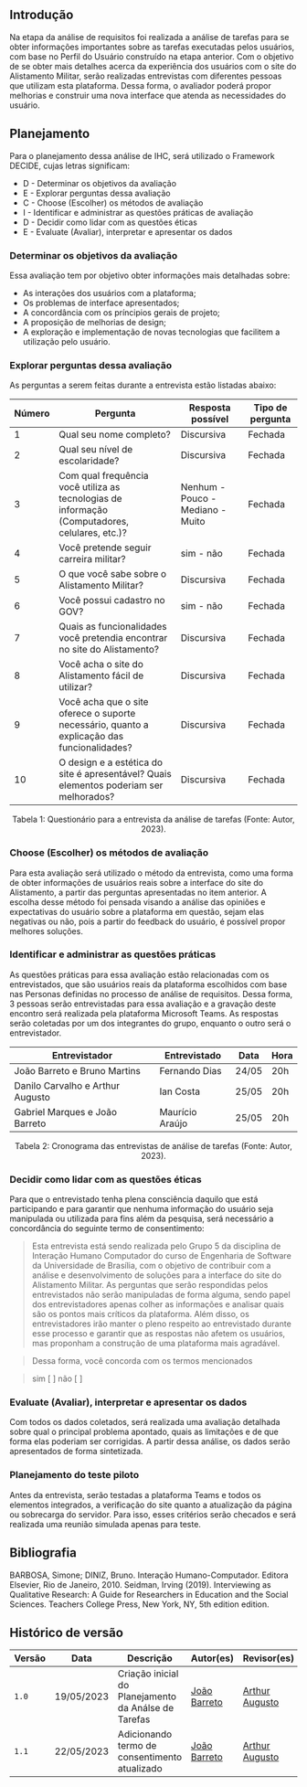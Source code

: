 ## Introdução

Na etapa da análise de requisitos foi realizada a análise de tarefas para se obter informações importantes sobre as tarefas executadas pelos usuários, com base no Perfil do Usuário construído na etapa anterior. Com o objetivo de se obter mais detalhes acerca da experiência dos usuários com o site do Alistamento Militar, serão realizadas entrevistas com diferentes pessoas que utilizam esta plataforma. Dessa forma, o avaliador poderá propor melhorias e construir uma nova interface que atenda as necessidades do usuário.

## Planejamento

Para o planejamento dessa análise de IHC, será utilizado o Framework DECIDE, cujas letras significam:

+ D - Determinar os objetivos da avaliação
+ E - Explorar perguntas dessa avaliação
+ C - Choose (Escolher) os métodos de avaliação
+ I - Identificar e administrar as questões práticas de avaliação
+ D - Decidir como lidar com as questões éticas
+ E - Evaluate (Avaliar), interpretar e apresentar os dados


### Determinar os objetivos da avaliação


Essa avaliação tem por objetivo obter informações mais detalhadas sobre: 

+ As interações dos usuários com a plataforma;
+ Os problemas de interface apresentados;
+ A concordância com os príncipios gerais de projeto;
+ A proposição de melhorias de design;
+ A exploração e implementação de novas tecnologias que facilitem a utilização pelo usuário.

### Explorar perguntas dessa avaliação

As perguntas a serem feitas durante a entrevista estão listadas abaixo:

| Número | Pergunta | Resposta possível | Tipo de pergunta
| ---- | ---- | ---- | ---- |
| 1 | Qual seu nome completo? | Discursiva | Fechada
| 2 | Qual seu nível de escolaridade? | Discursiva | Fechada
| 3 | Com qual frequência você utiliza as tecnologias de informação (Computadores, celulares, etc.)? | Nenhum - Pouco - Mediano - Muito | Fechada
| 4 | Você pretende seguir carreira militar? | sim - não | Fechada
| 5 | O que você sabe sobre o Alistamento Militar? | Discursiva | Fechada
| 6 | Você possui cadastro no GOV? | sim - não | Fechada
| 7 | Quais as funcionalidades você pretendia encontrar no site do Alistamento? | Discursiva | Fechada
| 8 | Você acha o site do Alistamento fácil de utilizar? | Discursiva | Fechada
| 9 | Você acha que o site oferece o suporte necessário, quanto a explicação das funcionalidades? | Discursiva | Fechada
| 10 | O design e a estética do site é apresentável? Quais elementos poderiam ser melhorados? | Discursiva | Fechada

<div style="text-align: center">
<p> Tabela 1: Questionário para a entrevista da análise de tarefas (Fonte: Autor, 2023).</p>
</div>


### Choose (Escolher) os métodos de avaliação

Para esta avaliação será utilizado o método da entrevista, como uma forma de obter informações de usuários reais sobre a interface do site do Alistamento, a partir das perguntas apresentadas no item anterior. A escolha desse método foi pensada visando a análise das opiniões e expectativas do usuário sobre a plataforma em questão, sejam elas negativas ou não, pois a partir do feedback do usuário, é possível propor melhores soluções.

### Identificar e administrar as questões práticas

As questões práticas para essa avaliação estão relacionadas com os entrevistados, que são usuários reais da plataforma escolhidos com base nas Personas definidas no processo de análise de requisitos. Dessa forma,  3 pessoas serão entrevistadas para essa avaliação e a gravação deste encontro será realizada pela plataforma Microsoft Teams. As respostas serão coletadas por um dos integrantes do grupo, enquanto o outro será o entrevistador.

|Entrevistador | Entrevistado | Data | Hora 
| ---- | ---- | ---- | ----
| João Barreto e Bruno Martins | Fernando Dias | 24/05 | 20h
| Danilo Carvalho e Arthur Augusto | Ian Costa | 25/05 | 20h
| Gabriel Marques e João Barreto | Maurício Araújo | 25/05 | 20h
<div style="text-align: center">
<p> Tabela 2: Cronograma das entrevistas de análise de tarefas (Fonte: Autor, 2023).</p>
</div>


### Decidir como lidar com as questões éticas

Para que o entrevistado tenha plena consciência daquilo que está participando e para garantir que nenhuma informação do usuário seja manipulada ou utilizada para fins além da pesquisa, será necessário a concordância do seguinte termo de consentimento:

>Esta entrevista está sendo realizada pelo Grupo 5 da disciplina de Interação Humano Computador do curso de Engenharia de Software   da Universidade de Brasília, com o objetivo de contribuir com a análise e desenvolvimento de soluções para a interface do site do Alistamento Militar. As perguntas que serão respondidas pelos entrevistados não serão manipuladas de forma alguma, sendo papel dos entrevistadores apenas colher as informações e analisar quais são os pontos mais críticos da plataforma. Além disso, os entrevistadores irão manter o pleno respeito ao entrevistado durante esse processo e garantir que as respostas não afetem os usuários, mas proponham a construção de uma plataforma mais agradável.

>Dessa forma, você concorda com os termos mencionados

> sim [ ]
> não [ ]

### Evaluate (Avaliar), interpretar e apresentar os dados

Com todos os dados coletados, será realizada uma avaliação detalhada sobre qual o principal problema apontado, quais as limitações e de que forma elas poderiam ser corrigidas. A partir dessa análise, os dados serão apresentados de forma sintetizada.

### Planejamento do teste piloto

Antes da entrevista, serão testadas a plataforma Teams e todos os elementos integrados, a verificação do site quanto a atualização da página ou sobrecarga do servidor. Para isso, esses critérios serão checados e será realizada uma reunião simulada apenas para teste.

## Bibliografia

BARBOSA, Simone; DINIZ, Bruno. Interação Humano-Computador. Editora Elsevier, Rio de Janeiro, 2010.
Seidman, Irving (2019). Interviewing as Qualitative Research: A Guide for Researchers in Education and the Social Sciences. Teachers College Press, New York, NY, 5th edition edition.

## Histórico de versão
| Versão | Data | Descrição | Autor(es) | Revisor(es) |
| --- | --- | --- | --- | --- |
|  `1.0`   | 19/05/2023 | Criação inicial do Planejamento da Análse de Tarefas | [João Barreto](https://github.com/JoaoBarreto03) | [Arthur Augusto](https://github.com/arthur-augusto) |
|  `1.1`   | 22/05/2023 | Adicionando termo de consentimento atualizado | [João Barreto](https://github.com/JoaoBarreto03) | [Arthur Augusto](https://github.com/arthur-augusto) |
